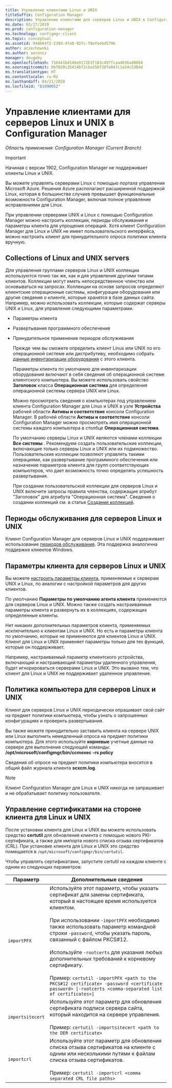 ```yaml
---
title: Управление клиентами Linux и UNIX
titleSuffix: Configuration Manager
description: Управление клиентами для серверов Linux и UNIX в Configuration Manager.
ms.date: 03/27/2019
ms.prod: configuration-manager
ms.technology: configmgr-client
ms.topic: conceptual
ms.assetid: 948664f2-239d-47a8-92fc-f8efeebd5796
author: aczechowski
ms.author: aaroncz
manager: dougeby
ms.openlocfilehash: 716441bd146e9172b3f183c497fcaa4036ad0084
ms.sourcegitcommit: bbf820c35414bf2cba356f30fe047c1a34c5384d
ms.translationtype: HT
ms.contentlocale: ru-RU
ms.lasthandoff: 04/21/2020
ms.locfileid: "81690052"
---
```

# <a name="how-to-manage-clients-for-linux-and-unix-servers-in-configuration-manager"></a>Управление клиентами для серверов Linux и UNIX в Configuration Manager

*Область применения: Configuration Manager (Current Branch)*

> [!Important]  
> Начиная с версии 1902, Configuration Manager не поддерживает клиенты Linux и UNIX. 
> 
> Вы можете управлять серверами Linux с помощью портала управления Microsoft Azure. Решения Azure располагают расширенной поддержкой Linux, которая в большинстве случаев превышает функциональные возможности Configuration Manager, включая полное управление исправлениями для Linux.

При управлении серверами UNIX и Linux с помощью Configuration Manager можно настроить коллекции, периоды обслуживания и параметры клиента для упрощения операций. Хотя клиент Configuration Manager для Linux и UNIX не имеет пользовательского интерфейса, можно настроить клиент для принудительного опроса политики клиента вручную.

##  <a name="collections-of-linux-and-unix-servers"></a><a name="BKMK_CollectionsforLnU"></a> Collections of Linux and UNIX servers  
 Для управления группами серверов Linux и UNIX коллекции используются точно так же, как и для управления другими типами клиентов. Коллекции могут иметь непосредственное членство или основываться на запросах. Коллекции на основе запросов определяют клиентские операционные системы, конфигурации оборудования или другие сведения о клиенте, которые хранятся в базе данных сайта. Например, можно использовать коллекции, которые содержат серверы UNIX и Linux, для управления следующими параметрами.  

- Параметры клиента  

- Развертывания программного обеспечения  

- Принудительное применение периодов обслуживания  

  Прежде чем вы сможете определить клиент Linux или UNIX по его операционной системе или дистрибутиву, необходимо собрать [данные инвентаризации оборудования](../../../core/clients/manage/inventory/hardware-inventory-for-linux-and-unix.md) с этого клиента.  

  Параметры клиента по умолчанию для инвентаризации оборудования включают в себя сведения об операционной системе клиентского компьютера. Вы можете использовать свойство **Заголовок** класса **Операционная система** для определения операционной системы сервера UNIX или Linux.  

  Можно просмотреть сведения о компьютерах под управлением клиента Configuration Manager для Linux и UNIX в узле **Устройства** рабочей области **Активы и соответствие** консоли Configuration Manager. В рабочей области **Активы и соответствие** консоли Configuration Manager можно просмотреть имя операционной системы каждого компьютера в столбце **Операционная система**.  

  По умолчанию серверы Linux и UNIX являются членами коллекции **Все системы** . Рекомендуем создать пользовательские коллекции, включающие только серверы Linux и UNIX или их подмножество. Пользовательские коллекции позволяют управлять такими операциями, как развертывание программного обеспечения или назначение параметров клиента для групп соответствующих компьютеров, что дает возможность точно определять успешность развертывания.   

  При создании пользовательской коллекции для серверов Linux и UNIX включите запросы правила членства, содержащие атрибут "Заголовок" для атрибута "Операционная система". Сведения о создании коллекций см. в статье [Создание коллекций](../../../core/clients/manage/collections/create-collections.md).  

##  <a name="maintenance-windows-for-linux-and-unix-servers"></a><a name="BKMK_MaintenanceWindowsforLnU"></a> Периоды обслуживания для серверов Linux и UNIX  
 Клиент Configuration Manager для серверов Linux и UNIX поддерживает использование [периодов обслуживания](../../../core/clients/manage/collections/use-maintenance-windows.md). Эта поддержка аналогична поддержке клиентов Windows.  

##  <a name="client-settings-for-linux-and-unix-servers"></a><a name="BKMK_ClientSettingsforLnU"></a> Параметры клиента для серверов Linux и UNIX  
 Вы можете [настроить параметры клиента](../../../core/clients/deploy/configure-client-settings.md), применяемые к серверам UNIX и Linux, по аналогии с настройкой параметров для других клиентов.  

 По умолчанию **Параметры по умолчанию агента клиента** применяются для серверов Linux и UNIX. Можно также создать настраиваемые параметры клиента и развернуть их в коллекциях, содержащих определенные клиенты.  

 Нет никаких дополнительных параметров клиента, применяемых исключительно к клиентам Linux и UNIX. Но есть и параметры клиента по умолчанию, которые не применяются для клиентов Linux и UNIX. Клиент для Linux и UNIX применяет параметры только для тех функций, которые он поддерживает.  

 Например, настраиваемый параметр клиентского устройства, включающий и настраивающий параметры удаленного управления, будет игнорироваться серверами Linux и UNIX. Это вызвано тем, что клиент для Linux и UNIX не поддерживает удаленное управление.  

##  <a name="computer-policy-for-linux-and-unix-servers"></a><a name="BKMK_PolicyforLnU"></a> Политика компьютера для серверов Linux и UNIX  
 Клиент для серверов Linux и UNIX периодически опрашивает свой сайт на предмет политики компьютера, чтобы узнать о запрошенных конфигурациях и проверить развертывания.  

 Вы также можете принудительно заставить клиента на сервере UNIX или Linux выполнить немедленный опроса на предмет политики компьютера. Для этого используйте **корневые** учетные данные на сервере для выполнения следующей команды: **/opt/microsoft/configmgr/bin/ccmexec -rs policy**  

 Сведения об опросе на предмет политики компьютера вносятся в общий файл журнала клиента **scxcm.log**.  

> [!NOTE]  
>  Клиент Configuration Manager для Linux и UNIX никогда не запрашивает и не обрабатывает политику пользователя.  

##  <a name="how-to-manage-certificates-on-the-client-for-linux-and-unix"></a><a name="BKMK_ManageLinuxCerts"></a> Управление сертификатами на стороне клиента для Linux и UNIX  
 После установки клиента для Linux и UNIX вы можете использовать средство **certutil** для обновления клиента с помощью нового PKI-сертификата, а также для импорта нового списка отзыва сертификатов (CRL). При установке клиента для Linux и UNIX это средство помещается в `/opt/microsoft/configmgr/bin/certutil`. 

 Чтобы управлять сертификатами, запустите certutil на каждом клиенте с одним из следующих параметров:  

|Параметр|Дополнительные сведения|  
|------------|----------------------|  
|`importPFX`|Используйте этот параметр, чтобы указать сертификат для замены сертификата, который в настоящее время используется клиентом.<br /><br /> При использовании `-importPFX` необходимо также использовать параметр командной строки `-password`, чтобы указать пароль, связанный с файлом PKCS#12.<br /><br /> Используйте `-rootcerts` для указания любых дополнительных требований к корневому сертификату.<br /><br /> Пример: `certutil -importPFX <path to the PKCS#12 certificate> -password <certificate password> [-rootcerts <comma-separated list of certificates>]`|  
|`importsitecert`|Используйте этот параметр для обновления сертификата подписи сервера сайта, который находится на сервере управления.<br /><br /> Пример: `certutil -importsitecert <path to the DER certificate>`|  
|`importcrl`|Используйте этот параметр для обновления списка отзыва сертификатов на клиенте с одним или несколькими путями к файлам списка отзыва сертификатов.<br /><br /> Пример: `certutil -importcrl <comma separated CRL file paths>`|  
